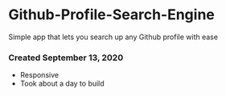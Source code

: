 # Github-Profile-Search-Engine
Simple app that lets you search up any Github profile with ease

### Created September 13, 2020
- Responsive
- Took about a day to build
